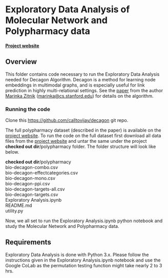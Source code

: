 # Exploratory Data Analysis of Molecular Network and Polypharmacy data

#### [Project website](http://snap.stanford.edu/decagon)

## Overview

This folder contains code necessary to run the Exploratory Data Analysis needed for Decagon Algorithm. Decagon is a method for learning node embeddings in multimodal graphs, and is especially useful for link prediction in highly multi-relational settings. See 
the [paper](https://doi.org/10.1093/bioinformatics/bty294) from the author  [Marinka Zitnik](http://stanford.edu/~marinka) (marinka@cs.stanford.edu) for details on the algorithm.

### Running the code
Clone this https://github.com/calltovijay/decagon git repo.

The full polypharmacy dataset (described in the paper) is available on the 
[project website](http://snap.stanford.edu/decagon). To run the code on the full dataset first download all data files
from the [project website](http://snap.stanford.edu/decagon) and untar the same under the project **checked out dir**/polypharmacy folder. The folder structure will look like below.
	
**checked out dir**/polypharmacy<br>
	bio-decagon-combo.csv<br>
	bio-decagon-effectcategories.csv<br>
	bio-decagon-mono.csv<br>
	bio-decagon-ppi.csv<br>
	bio-decagon-targets-all.csv<br>
	bio-decagon-targets.csv<br>
	Exploratory Analysis.ipynb<br>
	README.md<br>
	utility.py
	
Now, we all set to run the Exploratory Analysis.ipynb python notebook and study the Molecular Network and Polypharmacy data.

## Requirements
Exploratory Data Analysis is done with Python 3.x. Please follow the instructions given in the Exploratory Analysis.ipynb notebook and use the Google CoLab as the permutation testing function might take nearly 2 to 3 hrs. 
